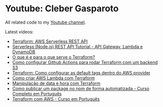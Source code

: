 # Youtube: Cleber Gasparoto

All related code to my [Youtube channel](https://www.youtube.com/channel/UCnP-0M4m5peN-7aLfs4pScA).

Latest videos:
- [Terraform: AWS Serverless REST API](https://www.youtube.com/playlist?list=PLWQmZVQayUUK5581j2xYO6iTzooId50Lz)
- [Serverless (Node.js) REST API Tutorial - API Gateway, Lambda e DynamoDB](https://youtu.be/dRndyTrbL60)
- [O que é e para o que serve o Terraform?](https://youtu.be/bIPF_hzmQGE)
- [Como configurar Github Actions para rodar Terraform com um backend S3](https://youtu.be/2McC52KuWh0)
- [Terraform: Como configurar as default tags dentro do AWS provider](https://youtu.be/f7Rz4p5UOQI)
- [Como criar AWS Lambda com Terraform](https://youtu.be/_KnpfcjdyOo)
- [Manipulação de data e hora com Terraform](https://youtu.be/Kb7Td9h6H8Y)
- [Como publicar um package no npm de forma automatizada - Curso Completo em Português](https://youtu.be/Er6TedCiTMs)
- [Terraform com AWS - Curso em Português](https://www.youtube.com/playlist?list=PLWQmZVQayUUIgSmOj3GPH2BJcn0hOzIaP)
